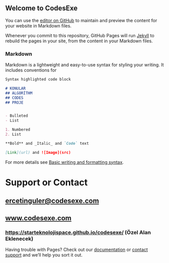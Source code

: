 ## Welcome to CodesExe

You can use the [editor on GitHub](https://github.com/StarTeknolojiSpace/codesexe/edit/gh-pages/index.md) to maintain and preview the content for your website in Markdown files.

Whenever you commit to this repository, GitHub Pages will run [Jekyll](https://jekyllrb.com/) to rebuild the pages in your site, from the content in your Markdown files.

### Markdown

Markdown is a lightweight and easy-to-use syntax for styling your writing. It includes conventions for

```markdown
Syntax highlighted code block

# KONULAR
## ALGORİTHM
## CODES
## PROJE


- Bulleted
- List

1. Numbered
2. List

**Bold** and _Italic_ and `Code` text

[Link](url) and ![Image](src)
```


For more details see [Basic writing and formatting syntax](https://docs.github.com/en/github/writing-on-github/getting-started-with-writing-and-formatting-on-github/basic-writing-and-formatting-syntax).




# Support or Contact
## ercetinguler@codesexe.com
## www.codesexe.com
### https://starteknolojispace.github.io/codesexe/      (Özel Alan Eklenecek)

Having trouble with Pages? Check out our [documentation](https://docs.github.com/categories/github-pages-basics/) or [contact support](https://support.github.com/contact) and we’ll help you sort it out.
